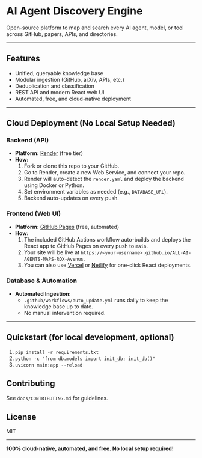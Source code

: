 # AI Agent Discovery Engine

Open-source platform to map and search every AI agent, model, or tool across GitHub, papers, APIs, and directories.

---

## Features
- Unified, queryable knowledge base
- Modular ingestion (GitHub, arXiv, APIs, etc.)
- Deduplication and classification
- REST API and modern React web UI
- Automated, free, and cloud-native deployment

---

## Cloud Deployment (No Local Setup Needed)

### Backend (API)
- **Platform:** [Render](https://render.com/) (free tier)
- **How:**
  1. Fork or clone this repo to your GitHub.
  2. Go to Render, create a new Web Service, and connect your repo.
  3. Render will auto-detect the `render.yaml` and deploy the backend using Docker or Python.
  4. Set environment variables as needed (e.g., `DATABASE_URL`).
  5. Backend auto-updates on every push.

### Frontend (Web UI)
- **Platform:** [GitHub Pages](https://pages.github.com/) (free, automated)
- **How:**
  1. The included GitHub Actions workflow auto-builds and deploys the React app to GitHub Pages on every push to `main`.
  2. Your site will be live at `https://<your-username>.github.io/ALL-AI-AGENTS-MAPS-ROX-Avenus`.
  3. You can also use [Vercel](https://vercel.com/) or [Netlify](https://www.netlify.com/) for one-click React deployments.

### Database & Automation
- **Automated Ingestion:**
  - `.github/workflows/auto_update.yml` runs daily to keep the knowledge base up to date.
  - No manual intervention required.

---

## Quickstart (for local development, optional)
1. `pip install -r requirements.txt`
2. `python -c "from db.models import init_db; init_db()"`
3. `uvicorn main:app --reload`

## Contributing
See `docs/CONTRIBUTING.md` for guidelines.

## License
MIT

---

**100% cloud-native, automated, and free. No local setup required!**